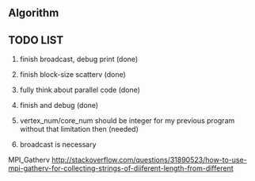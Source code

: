 ## Algorithm

## TODO LIST

1. finish broadcast, debug print (done)
2. finish block-size scatterv (done)
3. fully think about parallel code (done)
4. finish and debug (done)

5. vertex_num/core_num should be integer for my previous program without that limitation then (needed)
6. broadcast is necessary

MPI_Gatherv
<http://stackoverflow.com/questions/31890523/how-to-use-mpi-gatherv-for-collecting-strings-of-diiferent-length-from-different>
